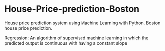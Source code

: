 # House-Price-prediction-Boston
House price prediction system using Machine Learning with Python. Boston house price prediction.

Regression: An algorithm of supervised machine learning in which the predicted output is continuous with having a constant slope
